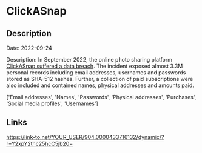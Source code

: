 # ClickASnap

## Description

Date: 2022-09-24

Description:
In September 2022, the online photo sharing platform <a href="https://blog.clickasnap.com/2022/10/14/clickasnap-website-breach-24-09-22/" target="_blank" rel="noopener">ClickASnap suffered a data breach</a>. The incident exposed almost 3.3M personal records including email addresses, usernames and passwords stored as SHA-512 hashes. Further, a collection of paid subscriptions were also included and contained names, physical addresses and amounts paid.


['Email addresses', 'Names', 'Passwords', 'Physical addresses', 'Purchases', 'Social media profiles', 'Usernames']

## Links

https://link-to.net/YOUR_USER/904.0000433716132/dynamic/?r=Y2xpY2thc25hcC5jb20=